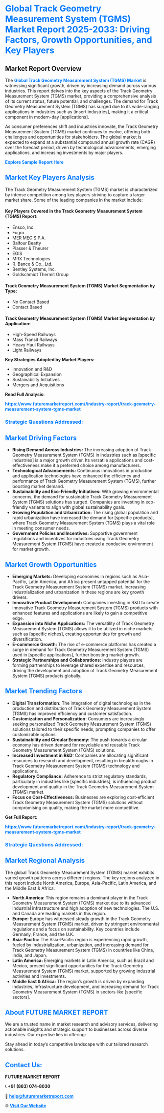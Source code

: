 <h1 style="color: #007BFF;">Global Track Geometry Measurement System (TGMS) Market Report 2025-2033: Driving Factors, Growth Opportunities, and Key Players</h1>

<section id="overview">
<h2>Market Report Overview</h2>
<p>The <a href="https://www.futuremarketreport.com//industry-report/track-geometry-measurement-system-tgms-market" style="color: #007BFF; text-decoration: none;"><strong>Global Track Geometry Measurement System (TGMS) Market</strong></a> is witnessing significant growth, driven by increasing demand across various industries. This report delves into the key aspects of the Track Geometry Measurement System (TGMS) market, providing a comprehensive analysis of its current status, future potential, and challenges. The demand for Track Geometry Measurement System (TGMS) has surged due to its wide-ranging applications in industries such as [insert industries], making it a critical component in modern-day [applications].</p>
<p>As consumer preferences shift and industries innovate, the Track Geometry Measurement System (TGMS) market continues to evolve, offering both challenges and opportunities for stakeholders. The global market is expected to expand at a substantial compound annual growth rate (CAGR) over the forecast period, driven by technological advancements, emerging applications, and increasing investments by major players.</p>
</section>

<section id="overview">
<p><a href="https://www.futuremarketreport.com//request-sample/reportId=48445" style="color: #007BFF; text-decoration: none;"><strong>Explore Sample Report Here</strong></a></p>
</section>

<section id="key-players">
<h2 style="color: #007BFF;">Market Key Players Analysis</h2>
<p>The Track Geometry Measurement System (TGMS) market is characterized by intense competition among key players striving to capture a larger market share. Some of the leading companies in the market include:</p>
<h4>Key Players Covered in the Track Geometry Measurement System (TGMS) Report:</h4>
<ul><li>Ensco, Inc.</li><li>Fugro</li><li>MER MEC S.P.A.</li><li>Balfour Beatty</li><li>Plasser &amp; Theurer</li><li>EGIS</li><li>MRX Technologies</li><li>R. Bance &amp; Co., Ltd.</li><li>Bentley Systems, Inc.</li><li>Goldschmidt Thermit Group</li></ul>
<h4>Track Geometry Measurement System (TGMS) Market Segmentation by Type:</h4>
<ul><li>No Contact Based</li><li>Contact Based</li></ul>

<h4>Track Geometry Measurement System (TGMS) Market Segmentation by Application:</h4>
<ul><li>High-Speed Railways</li><li>Mass Transit Railways</li><li>Heavy Haul Railways</li><li>Light Railways</li></ul>
<p><strong>Key Strategies Adopted by Market Players:</strong></p>
<ul>
<li>Innovation and R&D</li>
<li>Geographical Expansion</li>
<li>Sustainability Initiatives</li>
<li>Mergers and Acquisitions</li>
</ul>
</section>

<section>
<p><strong>Read Full Analysis: </strong></p><a href="https://www.futuremarketreport.com//industry-report/track-geometry-measurement-system-tgms-market" style="color: #007BFF; text-decoration: none;"><strong>https://www.futuremarketreport.com//industry-report/track-geometry-measurement-system-tgms-market</strong></a>
<h3 style="color: #007BFF;">Strategic Questions Addressed:</h3>
</section>

<section id="driving-factors">
<h2 style="color: #007BFF;">Market Driving Factors</h2>
<ul>
<li><strong>Rising Demand Across Industries:</strong> The increasing adoption of Track Geometry Measurement System (TGMS) in industries such as [specific industries] is a major growth driver. Its versatile applications and cost-effectiveness make it a preferred choice among manufacturers.</li>
<li><strong>Technological Advancements:</strong> Continuous innovations in production and application technologies have enhanced the efficiency and performance of Track Geometry Measurement System (TGMS), further boosting market demand.</li>
<li><strong>Sustainability and Eco-Friendly Initiatives:</strong> With growing environmental concerns, the demand for sustainable Track Geometry Measurement System (TGMS) solutions has surged. Companies are investing in eco-friendly variants to align with global sustainability goals.</li>
<li><strong>Growing Population and Urbanization:</strong> The rising global population and rapid urbanization have increased the demand for [specific products], where Track Geometry Measurement System (TGMS) plays a vital role in meeting consumer needs.</li>
<li><strong>Government Policies and Incentives:</strong> Supportive government regulations and incentives for industries using Track Geometry Measurement System (TGMS) have created a conducive environment for market growth.</li>
</ul>
</section>

<section id="growth-opportunities">
<h2 style="color: #007BFF;">Market Growth Opportunities</h2>
<ul>
<li><strong>Emerging Markets:</strong> Developing economies in regions such as Asia-Pacific, Latin America, and Africa present untapped potential for the Track Geometry Measurement System (TGMS) market. Increasing industrialization and urbanization in these regions are key growth drivers.</li>
<li><strong>Innovative Product Development:</strong> Companies investing in R&D to create innovative Track Geometry Measurement System (TGMS) products with enhanced features and applications are likely to gain a competitive edge.</li>
<li><strong>Expansion into Niche Applications:</strong> The versatility of Track Geometry Measurement System (TGMS) allows it to be utilized in niche markets such as [specific niches], creating opportunities for growth and diversification.</li>
<li><strong>E-commerce Growth:</strong> The rise of e-commerce platforms has created a surge in demand for Track Geometry Measurement System (TGMS) used in [specific applications], further boosting market growth.</li>
<li><strong>Strategic Partnerships and Collaborations:</strong> Industry players are forming partnerships to leverage shared expertise and resources, driving the development and adoption of Track Geometry Measurement System (TGMS) products globally.</li>
</ul>
</section>

<section id="trending-factors">
<h2 style="color: #007BFF;">Market Trending Factors</h2>
<ul>
<li><strong>Digital Transformation:</strong> The integration of digital technologies in the production and distribution of Track Geometry Measurement System (TGMS) has improved efficiency and customer satisfaction.</li>
<li><strong>Customization and Personalization:</strong> Consumers are increasingly seeking personalized Track Geometry Measurement System (TGMS) solutions tailored to their specific needs, prompting companies to offer customizable options.</li>
<li><strong>Sustainability and Circular Economy:</strong> The push towards a circular economy has driven demand for recyclable and reusable Track Geometry Measurement System (TGMS) solutions.</li>
<li><strong>Increased Investment in R&D:</strong> Companies are allocating significant resources to research and development, resulting in breakthroughs in Track Geometry Measurement System (TGMS) technology and applications.</li>
<li><strong>Regulatory Compliance:</strong> Adherence to strict regulatory standards, particularly in industries like [specific industries], is influencing product development and quality in the Track Geometry Measurement System (TGMS) market.</li>
<li><strong>Focus on Cost-Effectiveness:</strong> Businesses are exploring cost-efficient Track Geometry Measurement System (TGMS) solutions without compromising on quality, making the market more competitive.</li>
</ul>
</section>

<section>
<p><strong>Get Full Report: </strong></p><a href="https://www.futuremarketreport.com//industry-report/track-geometry-measurement-system-tgms-market" style="color: #007BFF; text-decoration: none;"><strong>https://www.futuremarketreport.com//industry-report/track-geometry-measurement-system-tgms-market</strong></a>
<h3 style="color: #007BFF;">Strategic Questions Addressed:</h3>
</section>


<section id="regional-analysis">
<h2 style="color: #007BFF;">Market Regional Analysis</h2>
<p>The global Track Geometry Measurement System (TGMS) market exhibits varied growth patterns across different regions. The key regions analyzed in this report include North America, Europe, Asia-Pacific, Latin America, and the Middle East & Africa:</p>
<ul>
<li><strong>North America:</strong> This region remains a dominant player in the Track Geometry Measurement System (TGMS) market due to its advanced industrial infrastructure and high adoption of new technologies. The U.S. and Canada are leading markets in this region.</li>
<li><strong>Europe:</strong> Europe has witnessed steady growth in the Track Geometry Measurement System (TGMS) market, driven by stringent environmental regulations and a focus on sustainability. Key countries include Germany, France, and the U.K.</li>
<li><strong>Asia-Pacific:</strong> The Asia-Pacific region is experiencing rapid growth, fueled by industrialization, urbanization, and increasing demand for Track Geometry Measurement System (TGMS) in countries like China, India, and Japan.</li>
<li><strong>Latin America:</strong> Emerging markets in Latin America, such as Brazil and Mexico, present significant opportunities for the Track Geometry Measurement System (TGMS) market, supported by growing industrial activities and investments.</li>
<li><strong>Middle East & Africa:</strong> The region’s growth is driven by expanding industries, infrastructure development, and increasing demand for Track Geometry Measurement System (TGMS) in sectors like [specific sectors].</li>
</ul>
</section>

<footer>
<h2 style="color: #007BFF;">About FUTURE MARKET REPORT</h2>
<p>We are a trusted name in market research and advisory services, delivering actionable insights and strategic support to businesses across diverse industries. Our expertise lies in offering:</p>

<p>Stay ahead in today’s competitive landscape with our tailored research solutions.</p>

<h2 style="color: #007BFF;">Contact Us:</h2>
<p><strong>FUTURE MARKET REPORT</strong></p>
<p>📞 <strong>+91 (883) 074-8030</strong></p>
<p>📧 <strong><a href="mailto:help@futuremarketreport.com" style="color: #007BFF;">help@futuremarketreport.com</a></strong></p>
<p>🌐 <strong><a href="https://www.futuremarketreport.com/" style="color: #007BFF;">Visit Our Website</a></strong></p>
</footer>